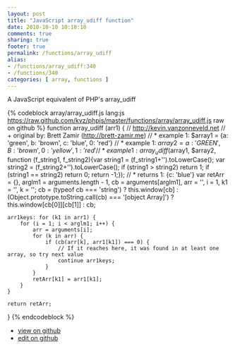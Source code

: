 ```yaml
---
layout: post
title: "JavaScript array_udiff function"
date: 2010-10-10 10:10:10
comments: true
sharing: true
footer: true
permalink: /functions/array_udiff
alias:
- /functions/array_udiff:340
- /functions/340
categories: [ array, functions ]
---
```

A JavaScript equivalent of PHP's array_udiff
<!-- more -->
{% codeblock array/array_udiff.js lang:js https://raw.github.com/kvz/phpjs/master/functions/array/array_udiff.js raw on github %}
function array_udiff (arr1) {
    // http://kevin.vanzonneveld.net
    // +   original by: Brett Zamir (http://brett-zamir.me)
    // *     example 1: $array1 = {a: 'green', b: 'brown', c: 'blue', 0: 'red'}
    // *     example 1: $array2 = {a: 'GREEN', B: 'brown', 0: 'yellow', 1: 'red'}
    // *     example 1: array_udiff($array1, $array2, function (f_string1, f_string2){var string1 = (f_string1+'').toLowerCase(); var string2 = (f_string2+'').toLowerCase(); if (string1 > string2) return 1; if (string1 == string2) return 0; return -1;});
    // *     returns 1: {c: 'blue'}
    var retArr = {},
        arglm1 = arguments.length - 1,
        cb = arguments[arglm1],
        arr = '',
        i = 1,
        k1 = '',
        k = '';
    cb = (typeof cb === 'string') ? this.window[cb] : (Object.prototype.toString.call(cb) === '[object Array]') ? this.window[cb[0]][cb[1]] : cb;

    arr1keys: for (k1 in arr1) {
        for (i = 1; i < arglm1; i++) {
            arr = arguments[i];
            for (k in arr) {
                if (cb(arr[k], arr1[k1]) === 0) {
                    // If it reaches here, it was found in at least one array, so try next value
                    continue arr1keys;
                }
            }
            retArr[k1] = arr1[k1];
        }
    }

    return retArr;
}
{% endcodeblock %}
<ul>
 <li><a href="https://github.com/kvz/phpjs/blob/master/functions/array/array_udiff.js">view on github</a></li>
 <li><a href="https://github.com/kvz/phpjs/edit/master/functions/array/array_udiff.js">edit on github</a></li>
</ul>
